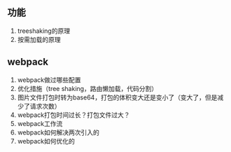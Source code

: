 

## 功能

1. treeshaking的原理
2. 按需加载的原理

## webpack

1. webpack做过哪些配置
2. 优化措施（tree shaking，路由懒加载，代码分割）
3. 图片文件打包时转为base64，打包的体积变大还是变小了（变大了，但是减少了请求次数）
4. webpack打包时间过长？打包文件过大？
5. webpack工作流
6. webpack如何解决两次引入的
7. webpack如何优化的

